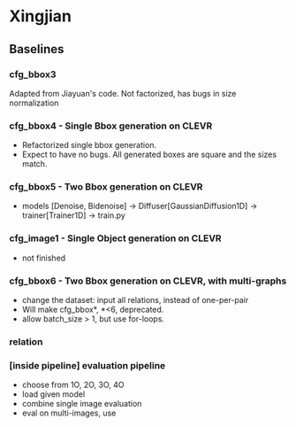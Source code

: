 # Xingjian
## Baselines
### cfg_bbox3
Adapted from Jiayuan's code. Not factorized, has bugs in size normalization
### cfg_bbox4 - Single Bbox generation on CLEVR
- Refactorized single bbox generation.
- Expect to have no bugs. All generated boxes are square and the sizes match.
### cfg_bbox5 - Two Bbox generation on CLEVR
- models [Denoise, Bidenoise] -> Diffuser[GaussianDiffusion1D] -> trainer[Trainer1D] -> train.py

### cfg_image1 - Single Object generation on CLEVR
- not finished

### cfg_bbox6 - Two Bbox generation on CLEVR, with multi-graphs
- change the dataset: input all relations, instead of one-per-pair
- Will make cfg_bbox*, *<6, deprecated.
- allow batch_size > 1, but use for-loops.

### relation
### [inside pipeline] evaluation pipeline
- choose from 1O, 2O, 3O, 4O
- load given model
- combine single image evaluation
- eval on multi-images, use 


